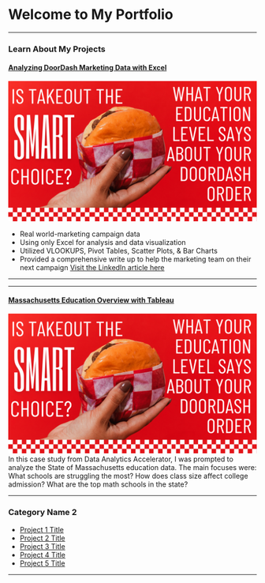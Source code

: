 <!-- <link rel="shortcut icon" type="image/x-icon" href="Headshot 2020.jpg?">-->
# Welcome to My Portfolio

---

### Learn About My Projects

#### [Analyzing DoorDash Marketing Data with Excel](/doordash)
[<img src="images/Order Up.png?raw=true"/>](/doordash)
- Real world-marketing campaign data
- Using only Excel for analysis and data visualization
- Utilized VLOOKUPS, Pivot Tables, Scatter Plots, & Bar Charts
- Provided a comprehensive write up to help the marketing team on their next campaign
[Visit the LinkedIn article here](https://www.linkedin.com/pulse/takeout-smart-choice-what-your-education-level-says-doordash-mckay-tdbje/)

---
<!--#### [Linked File Project](/files/Day 12 - 21 days to data.pdf)
<img src="images/21 Days To Data Challenge.png?raw=true"/>
For this project, I explored what a good analytics PowerPoint presentation should entail. It talks about main talking points, how to tie data to the business value, and much more. -->

---

#### [Massachusetts Education Overview with Tableau](/Massachusetts)
[<img src="images/Order Up.png?raw=true"/>](/doordash)
In this case study from Data Analytics Accelerator, I was prompted to analyze the State of Massachusetts education data. The main focuses were:
What schools are struggling the most?
How does class size affect college admission?
What are the top math schools in the state? 

---

### Category Name 2

- [Project 1 Title](http://example.com/)
- [Project 2 Title](http://example.com/)
- [Project 3 Title](http://example.com/)
- [Project 4 Title](http://example.com/)
- [Project 5 Title](http://example.com/)

---




